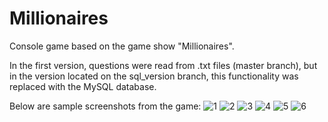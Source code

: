 # Millionaires
Console game based on the game show "Millionaires".

In the first version, questions were read from .txt files (master branch), but in the version located on the sql_version branch, this functionality was replaced with the MySQL database.

Below are sample screenshots from the game:
![1](https://user-images.githubusercontent.com/121723243/216789878-8eff5b67-bd03-4e63-a7ac-5d5d4350dd66.PNG)
![2](https://user-images.githubusercontent.com/121723243/216789880-edde194e-a2ce-4960-b953-6fc46444ba97.PNG)
![3](https://user-images.githubusercontent.com/121723243/216789881-8085aeba-4fd6-48a0-adf7-db7e05db76f7.PNG)
![4](https://user-images.githubusercontent.com/121723243/216789882-f757311f-0c17-47d5-a3b0-f7a4ff618c05.PNG)
![5](https://user-images.githubusercontent.com/121723243/216789883-b9ae2cac-28cf-4fea-adb4-361bce07bc22.PNG)
![6](https://user-images.githubusercontent.com/121723243/216789884-e6ffba2d-fcfc-42b6-a6a0-26dd9c15a953.PNG)
